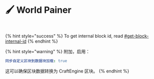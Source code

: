# 🖌️ World Painer

<figure><img src="https://1836335287-files.gitbook.io/~/files/v0/b/gitbook-x-prod.appspot.com/o/spaces%2FOgvQ1fEJPROp7131PPlK%2Fuploads%2FCumDK6ZRcL1jDXjGbY1E%2Fb52ab47b93e8826474962c699532bc43.png?alt=media&#x26;token=662855ba-b8dd-4925-94a1-43817a48e374" alt=""><figcaption></figcaption></figure>

<figure><img src="https://1836335287-files.gitbook.io/~/files/v0/b/gitbook-x-prod.appspot.com/o/spaces%2FOgvQ1fEJPROp7131PPlK%2Fuploads%2FbzFZCaWFewpyZMQOORxi%2F2de33306b6c0c771658114dfde33828b.png?alt=media&#x26;token=107ed273-ac0c-4ab8-827e-8e5d5c4aa63b" alt=""><figcaption></figcaption></figure>

{% hint style="success" %}
To get internal block id, read [#get-block-internal-id](../../commands#get-block-internal-id "mention")
{% endhint %}

{% hint style="warning" %}
附加，启用：

```yaml
同步自定义区块到数据块加载: true
```

这可以确保区块数据转换为 CraftEngine 区块。
{% endhint %}
